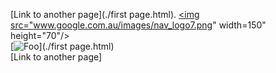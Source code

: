  [Link to another page](./first page.html).
 <a href="/first page.html">
 <img src="www.google.com.au/images/nav_logo7.png"
         width=150" height="70"/>                              
</a>
[![Foo](http://www.google.com.au/images/nav_logo7.png)](./first page.html)                                                 
[Link to another page]
